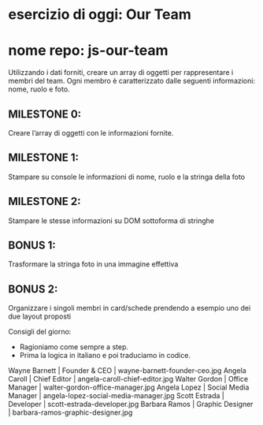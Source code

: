 # esercizio di oggi: Our Team
# nome repo: js-our-team
Utilizzando i dati forniti, creare un array di oggetti per rappresentare i membri del team.
Ogni membro è caratterizzato dalle seguenti informazioni: nome, ruolo e foto.

## MILESTONE 0:
Creare l’array di oggetti con le informazioni fornite.
## MILESTONE 1:
Stampare su console le informazioni di nome, ruolo e la stringa della foto
## MILESTONE 2:
Stampare le stesse informazioni su DOM sottoforma di stringhe
## BONUS 1:
Trasformare la stringa foto in una immagine effettiva
## BONUS 2:
Organizzare i singoli membri in card/schede prendendo a esempio uno dei due layout proposti

Consigli del giorno:

- Ragioniamo come sempre a step.
- Prima la logica in italiano e poi traduciamo in codice.

Wayne Barnett |	Founder & CEO        |	wayne-barnett-founder-ceo.jpg
Angela Caroll |	Chief Editor         |	angela-caroll-chief-editor.jpg
Walter Gordon |	Office Manager       |	walter-gordon-office-manager.jpg
Angela Lopez  |	Social Media Manager |	angela-lopez-social-media-manager.jpg
Scott Estrada |	Developer            |	scott-estrada-developer.jpg
Barbara Ramos |	Graphic Designer     |	barbara-ramos-graphic-designer.jpg